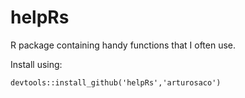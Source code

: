 helpRs
======

R package containing handy functions that I often use.

Install using:

``devtools::install_github('helpRs','arturosaco')``
